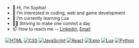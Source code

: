 - 👋 Hi, I’m Sophia!
- 👀 I’m interested in coding, web and game development
- 🌱 I’m currently learning Lua
- 👩‍💻 Striving to make one commit a day
- 📫 How to reach me 
-- [Linkedin](https://www.linkedin.com/in/sophia-evans-094656270/), [Email](mailto:evanss2025@gmail.com)

[![HTML](https://img.shields.io/badge/HTML-%23E34F26.svg?logo=html5&logoColor=white)](#)
[![CSS](https://img.shields.io/badge/CSS-1572B6?logo=css3&logoColor=fff)](#)
[![JavaScript](https://img.shields.io/badge/JavaScript-F7DF1E?logo=javascript&logoColor=000)](#)
[![React](https://img.shields.io/badge/React-%2320232a.svg?logo=react&logoColor=%2361DAFB)](#)
[![Expo](https://img.shields.io/badge/Expo-000020?logo=expo&logoColor=fff)](#)
[![Lua](https://img.shields.io/badge/Lua-%232C2D72.svg?logo=lua&logoColor=white)](#)
[![Python](https://img.shields.io/badge/Python-3776AB?logo=python&logoColor=fff)](#)



